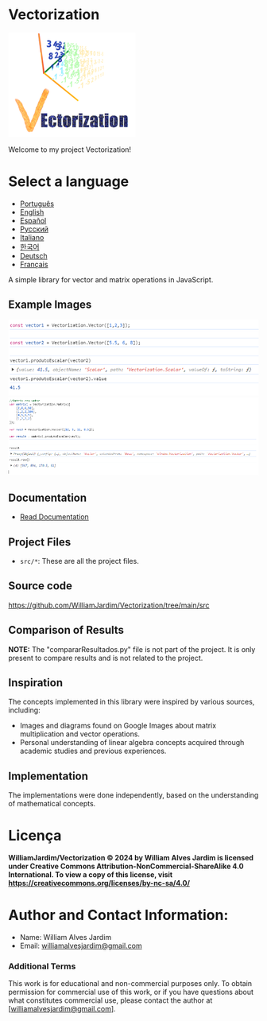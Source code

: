 # Vectorization
![Logo do projeto](https://github.com/WilliamJardim/Vectorization/blob/main/imagens/logo256x256.png)

Welcome to my project Vectorization!

# Select a language
* [Português](READMEs/README-Portugues.md)
* [English](READMEs/README-English.md)
* [Español](READMEs/README-Español.md)
* [Русский](READMEs/README-Русский.md)
* [Italiano](READMEs/README-Italiano.md)
* [한국어](READMEs/README-한국어.md)
* [Deutsch](READMEs/README-Deutsch.md)
* [Français](READMEs/README-Français.md)

A simple library for vector and matrix operations in JavaScript.

## Example Images
![Exemplo 1 - Dot product between two vectors](https://github.com/WilliamJardim/Vectorization/blob/main/imagens/exemplos/exemplo1.png)
![Exemplo 2 - Dot product between a matrix and vector](https://github.com/WilliamJardim/Vectorization/blob/main/imagens/exemplos/exemplo2.png)

## Documentation
* [Read Documentation](Docs/docs-main.md)

## Project Files
- `src/*`: These are all the project files.

## Source code
https://github.com/WilliamJardim/Vectorization/tree/main/src

## Comparison of Results
**NOTE:** The "compararResultados.py" file is not part of the project. It is only present to compare results and is not related to the project.

## Inspiration
The concepts implemented in this library were inspired by various sources, including:
- Images and diagrams found on Google Images about matrix multiplication and vector operations.
- Personal understanding of linear algebra concepts acquired through academic studies and previous experiences.

## Implementation
The implementations were done independently, based on the understanding of mathematical concepts.

# Licença
**WilliamJardim/Vectorization © 2024 by William Alves Jardim is licensed under Creative Commons Attribution-NonCommercial-ShareAlike 4.0 International. To view a copy of this license, visit https://creativecommons.org/licenses/by-nc-sa/4.0/**

# Author and Contact Information:
 - Name: William Alves Jardim
 - Email: williamalvesjardim@gmail.com

### Additional Terms
This work is for educational and non-commercial purposes only. To obtain permission for commercial use of this work, or if you have questions about what constitutes commercial use, please contact the author at [williamalvesjardim@gmail.com].
